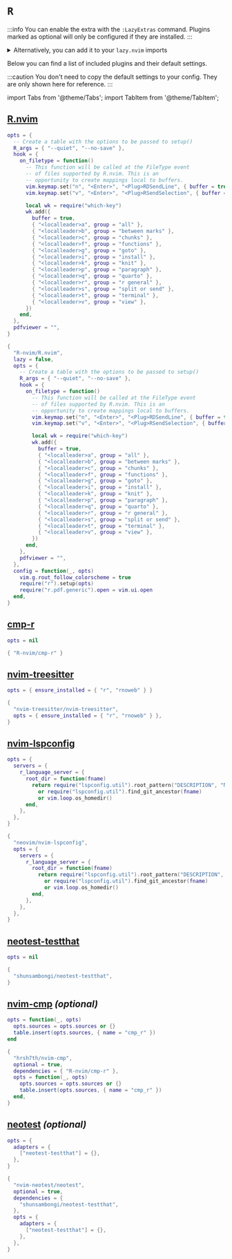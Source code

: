 # `R`

<!-- plugins:start -->

:::info
You can enable the extra with the `:LazyExtras` command.
Plugins marked as optional will only be configured if they are installed.
:::

<details>
<summary>Alternatively, you can add it to your <code>lazy.nvim</code> imports</summary>

```lua title="lua/config/lazy.lua" {4}
require("lazy").setup({
  spec = {
    { "LazyVim/LazyVim", import = "lazyvim.plugins" },
    { import = "lazyvim.plugins.extras.lang.r" },
    { import = "plugins" },
  },
})
```

</details>

Below you can find a list of included plugins and their default settings.

:::caution
You don't need to copy the default settings to your config.
They are only shown here for reference.
:::

import Tabs from '@theme/Tabs';
import TabItem from '@theme/TabItem';

## [R.nvim](https://github.com/R-nvim/R.nvim)

<Tabs>

<TabItem value="opts" label="Options">

```lua
opts = {
  -- Create a table with the options to be passed to setup()
  R_args = { "--quiet", "--no-save" },
  hook = {
    on_filetype = function()
      -- This function will be called at the FileType event
      -- of files supported by R.nvim. This is an
      -- opportunity to create mappings local to buffers.
      vim.keymap.set("n", "<Enter>", "<Plug>RDSendLine", { buffer = true })
      vim.keymap.set("v", "<Enter>", "<Plug>RSendSelection", { buffer = true })

      local wk = require("which-key")
      wk.add({
        buffer = true,
        { "<localleader>a", group = "all" },
        { "<localleader>b", group = "between marks" },
        { "<localleader>c", group = "chunks" },
        { "<localleader>f", group = "functions" },
        { "<localleader>g", group = "goto" },
        { "<localleader>i", group = "install" },
        { "<localleader>k", group = "knit" },
        { "<localleader>p", group = "paragraph" },
        { "<localleader>q", group = "quarto" },
        { "<localleader>r", group = "r general" },
        { "<localleader>s", group = "split or send" },
        { "<localleader>t", group = "terminal" },
        { "<localleader>v", group = "view" },
      })
    end,
  },
  pdfviewer = "",
}
```

</TabItem>


<TabItem value="code" label="Full Spec">

```lua
{
  "R-nvim/R.nvim",
  lazy = false,
  opts = {
    -- Create a table with the options to be passed to setup()
    R_args = { "--quiet", "--no-save" },
    hook = {
      on_filetype = function()
        -- This function will be called at the FileType event
        -- of files supported by R.nvim. This is an
        -- opportunity to create mappings local to buffers.
        vim.keymap.set("n", "<Enter>", "<Plug>RDSendLine", { buffer = true })
        vim.keymap.set("v", "<Enter>", "<Plug>RSendSelection", { buffer = true })

        local wk = require("which-key")
        wk.add({
          buffer = true,
          { "<localleader>a", group = "all" },
          { "<localleader>b", group = "between marks" },
          { "<localleader>c", group = "chunks" },
          { "<localleader>f", group = "functions" },
          { "<localleader>g", group = "goto" },
          { "<localleader>i", group = "install" },
          { "<localleader>k", group = "knit" },
          { "<localleader>p", group = "paragraph" },
          { "<localleader>q", group = "quarto" },
          { "<localleader>r", group = "r general" },
          { "<localleader>s", group = "split or send" },
          { "<localleader>t", group = "terminal" },
          { "<localleader>v", group = "view" },
        })
      end,
    },
    pdfviewer = "",
  },
  config = function(_, opts)
    vim.g.rout_follow_colorscheme = true
    require("r").setup(opts)
    require("r.pdf.generic").open = vim.ui.open
  end,
}
```

</TabItem>

</Tabs>

## [cmp-r](https://github.com/R-nvim/cmp-r)

<Tabs>

<TabItem value="opts" label="Options">

```lua
opts = nil
```

</TabItem>


<TabItem value="code" label="Full Spec">

```lua
{ "R-nvim/cmp-r" }
```

</TabItem>

</Tabs>

## [nvim-treesitter](https://github.com/nvim-treesitter/nvim-treesitter)

<Tabs>

<TabItem value="opts" label="Options">

```lua
opts = { ensure_installed = { "r", "rnoweb" } }
```

</TabItem>


<TabItem value="code" label="Full Spec">

```lua
{
  "nvim-treesitter/nvim-treesitter",
  opts = { ensure_installed = { "r", "rnoweb" } },
}
```

</TabItem>

</Tabs>

## [nvim-lspconfig](https://github.com/neovim/nvim-lspconfig)

<Tabs>

<TabItem value="opts" label="Options">

```lua
opts = {
  servers = {
    r_language_server = {
      root_dir = function(fname)
        return require("lspconfig.util").root_pattern("DESCRIPTION", "NAMESPACE", ".Rbuildignore")(fname)
          or require("lspconfig.util").find_git_ancestor(fname)
          or vim.loop.os_homedir()
      end,
    },
  },
}
```

</TabItem>


<TabItem value="code" label="Full Spec">

```lua
{
  "neovim/nvim-lspconfig",
  opts = {
    servers = {
      r_language_server = {
        root_dir = function(fname)
          return require("lspconfig.util").root_pattern("DESCRIPTION", "NAMESPACE", ".Rbuildignore")(fname)
            or require("lspconfig.util").find_git_ancestor(fname)
            or vim.loop.os_homedir()
        end,
      },
    },
  },
}
```

</TabItem>

</Tabs>

## [neotest-testthat](https://github.com/shunsambongi/neotest-testthat)

<Tabs>

<TabItem value="opts" label="Options">

```lua
opts = nil
```

</TabItem>


<TabItem value="code" label="Full Spec">

```lua
{
  "shunsambongi/neotest-testthat",
}
```

</TabItem>

</Tabs>

## [nvim-cmp](https://github.com/hrsh7th/nvim-cmp) _(optional)_

<Tabs>

<TabItem value="opts" label="Options">

```lua
opts = function(_, opts)
  opts.sources = opts.sources or {}
  table.insert(opts.sources, { name = "cmp_r" })
end
```

</TabItem>


<TabItem value="code" label="Full Spec">

```lua
{
  "hrsh7th/nvim-cmp",
  optional = true,
  dependencies = { "R-nvim/cmp-r" },
  opts = function(_, opts)
    opts.sources = opts.sources or {}
    table.insert(opts.sources, { name = "cmp_r" })
  end,
}
```

</TabItem>

</Tabs>

## [neotest](https://github.com/nvim-neotest/neotest) _(optional)_

<Tabs>

<TabItem value="opts" label="Options">

```lua
opts = {
  adapters = {
    ["neotest-testthat"] = {},
  },
}
```

</TabItem>


<TabItem value="code" label="Full Spec">

```lua
{
  "nvim-neotest/neotest",
  optional = true,
  dependencies = {
    "shunsambongi/neotest-testthat",
  },
  opts = {
    adapters = {
      ["neotest-testthat"] = {},
    },
  },
}
```

</TabItem>

</Tabs>

<!-- plugins:end -->
